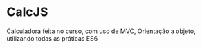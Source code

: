 # CalcJS
Calculadora feita no curso, com uso de MVC, Orientação a objeto, utilizando todas as práticas ES6
